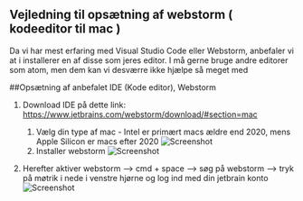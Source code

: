 ## Vejledning til opsætning af webstorm ( kodeeditor til mac )
Da vi har mest erfaring med Visual Studio Code eller Webstorm, anbefaler vi at i installerer en af disse som jeres editor. 
I må gerne bruge andre editorer som atom, men dem kan vi desværre ikke hjælpe så meget med 

##Opsætning af anbefalet IDE (Kode editor), Webstorm
1. Download IDE på dette link: https://www.jetbrains.com/webstorm/download/#section=mac
   1. Vælg din type af mac - Intel er primært macs ældre end 2020, mens Apple Silicon er macs efter 2020
   ![Screenshot](billeder/screenshot1.png)
   2. Installer webstorm
    ![Screenshot](billeder/screenshot2.png)
      
2. Herefter aktiver webstorm --> cmd + space --> søg på webstorm --> tryk på møtrik i nede i venstre hjørne
  og log ind med din jetbrain konto
  ![Screenshot](billeder/screenshot3.png)

